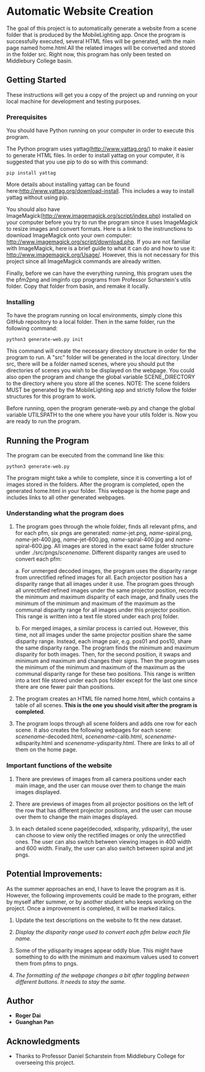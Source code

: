 # Automatic Website Creation

The goal of this project is to automatically generate a website from a scene folder that is produced by the MobileLighting app. Once the program is successfully executed, several HTML files will be generated, with the main page named home.html.All the related images will be converted and stored in the folder src. Right now, this program has only been tested on Middlebury College basin.

## Getting Started

These instructions will get you a copy of the project up and running on your local machine for development and testing purposes. 

### Prerequisites

You should have Python running on your computer in order to execute this program. 

The Python program uses yattag(http://www.yattag.org/) to make it easier to generate HTML files. In order to install yattag on your computer, it is suggested that you use pip to do so with this command:

```
pip install yattag
```

More details about installing yattag can be found here:http://www.yattag.org/download-install. This includes a way to install yattag without using pip.

You should also have ImageMagick(http://www.imagemagick.org/script/index.php) installed on your computer before you try to run the program since it uses ImageMagick to resize images and convert formats. Here is a link to the instrunctions to download ImageMagick onto your own computer: http://www.imagemagick.org/script/download.php. If you are not familiar with ImageMagick, here is a brief guide to what it can do and how to use it: http://www.imagemagick.org/Usage/. However, this is not necessary for this project since all ImageMagick commands are already written.

Finally, before we can have the everything running, this program uses the the pfm2png and imginfo cpp programs from Professor Scharstein's utils folder. Copy that folder from basin, and remake it locally. 


### Installing

To have the program running on local environments, simply clone this GitHub repository to a local folder. Then in the same folder, run the following command:

```
python3 generate-web.py init
```

This command will create the necessary directory structure in order for the program to run. A "src" folder will be generated in the local directory. Under src, there will be a folder named scenes, where you should put the directories of scenes you wish to be displayed on the webpage. You could also open the program and change the global variable SCENE_DIRECTORY to the directory where you store all the scenes. NOTE: The scene folders MUST be generated by the MobileLighting app and strictly follow the folder structures for this program to work.

Before running, open the program generate-web.py and change the global variable UTILSPATH to the one where you have your utils folder is. Now you are ready to run the program. 

## Running the Program

The program can be executed from the command line like this:

```
python3 generate-web.py
```

The program might take a while to complete, since it is converting a lot of images stored in the folders. After the program is completed, open the generated home.html in your folder. This webpage is the home page and includes links to all other generated webpages. 

### Understanding what the program does

1. The program goes through the whole folder, finds all relevant pfms, and for each pfm, six pngs are generated: *name*-jet.png, *name*-spiral.png, *name*-jet-400.jpg, *name*-jet-600.jpg, *name*-spiral-400.jpg and *name*-spiral-600.jpg. All images are stored in the exact same folder structure under ./src/pngs/*scenename*. Different disparity ranges are used to convert each pfm:

    a. For unmerged decoded images, the program uses the disparity range from unrectified refined images for all. Each projector position has a disparity range that all images under it use. The program goes through all unrectified refined images under the same projector position, records the minimum and maximum disparity of each image, and finally uses the minimum of the minimum and maximum of the maximum as the communal disparity range for all images under this projector position. This range is written into a text file stored under each proj folder. 

    b. For merged images, a similar process is carried out. However, this time, not all images under the same projector position share the same disparity range. Instead, each image pair, e.g. pos01 and pos10, share the same disparity range. The program finds the minimum and maximum disparity for both images. Then, for the second position, it swaps and minimum and maximum and changes their signs. Then the program uses the minimum of the minimum and maximum of the maximum as the communal disparity range for these two positions. This range is written into a text file stored under each pos folder except for the last one since there are one fewer pair than positions. 

2. The program creates an HTML file named home.html, which contains a table of all scenes. **This is the one you should visit after the program is completed**.
3. The program loops through all scene folders and adds one row for each scene. It also creates the following webpages for each scene: *scenename*-decoded.html, *scenename*-calib.html, *scenename*-xdisparity.html and *scenename*-ydisparity.html. There are links to all of them on the home page.

### Important functions of the website

1. There are previews of images from all camera positions under each main image, and the user can mouse over them to change the main images displayed.

2. There are previews of images from all projector positions on the left of the row that has different projector positions, and the user can mouse over them to change the main images displayed.

3. In each detailed scene page(decoded, xdisparity, ydisparity), the user can choose to view only the rectified images or only the unrectified ones. The user can also switch between viewing images in 400 width and 600 width. Finally, the user can also switch between spiral and jet pngs.

## Potential Improvements:

As the summer approaches an end, I have to leave the program as it is. However, the following improvements could be made to the program, either by myself after summer, or by another student who keeps working on the project. Once a improvement is completed, it will be marked italics. 

1. Update the text descriptions on the website to fit the new dataset.

2. *Display the disparity range used to convert each pfm below each file name.*

3. Some of the ydisparity images appear oddly blue. This might have something to do with the minimum and maximum values used to convert them from pfms to pngs. 

4. *The formatting of the webpage changes a bit after toggling between different buttons. It needs to stay the same.*

## Author

* **Roger Dai**
* **Guanghan Pan**

## Acknowledgments

* Thanks to Professor Daniel Scharstein from Middlebury College for overseeing this project.
